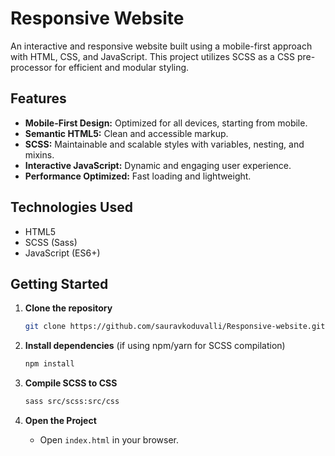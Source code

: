 # Responsive Website

An interactive and responsive website built using a mobile-first approach with HTML, CSS, and JavaScript. This project utilizes SCSS as a CSS pre-processor for efficient and modular styling.

## Features

- **Mobile-First Design:** Optimized for all devices, starting from mobile.
- **Semantic HTML5:** Clean and accessible markup.
- **SCSS:** Maintainable and scalable styles with variables, nesting, and mixins.
- **Interactive JavaScript:** Dynamic and engaging user experience.
- **Performance Optimized:** Fast loading and lightweight.

## Technologies Used

- HTML5
- SCSS (Sass)
- JavaScript (ES6+)

## Getting Started

1. **Clone the repository**
    ```bash
    git clone https://github.com/sauravkoduvalli/Responsive-website.git
    ```

2. **Install dependencies** (if using npm/yarn for SCSS compilation)
    ```bash
    npm install
    ```

3. **Compile SCSS to CSS**
    ```bash
    sass src/scss:src/css
    ```

4. **Open the Project**
    - Open `index.html` in your browser.
